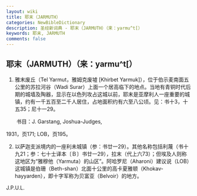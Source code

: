 ```yaml
---
layout: wiki
title: 耶末（JARMUTH）
categories: NewBibleDictionary
description: 圣经新词典 - 耶末（JARMUTH）（来：yarmu^t[）
keywords: 耶末, JARMUTH
comments: false
---
```


## 耶末（JARMUTH）（来：yarmu^t[）

1. 雅末废丘（Tel Yarmut，雅姆克废墟 [Khirbet Yarmuk]），位于伯示麦南面五公里的苏拉河谷（Wadi Surar）上面一个居高临下的地点。当地有青铜时代后期的城墙及陶器，显示在以色列攻占这城以前，耶末是亚摩利人一座重要的城镇，约有一千五百至二千人居住，占地面积约有六至八公顷。见：书十3，十五35；尼十一29。

　　书目：J. Garstang, Joshua-Judges,

1931，页171; LOB，页195。

2. 以萨迦支派境内的一座利未城镇（参：书廿一29）。其他名称包括利蔑（书十九21；参：七十士译本〔Ｂ〕书廿一29），拉末（代上六73）；但埃及人则称这地区为“雅穆他（Yarmuta）的山区”。阿哈罗尼（Aharoni）建议说（LOB）这城镇是伯珊（Beth-shan）北面十公里的高卡夏雅顿（Khokav-hayyarden），即十字军称为贝富亚（Belvoir）的地方。

J.P.U.L.








